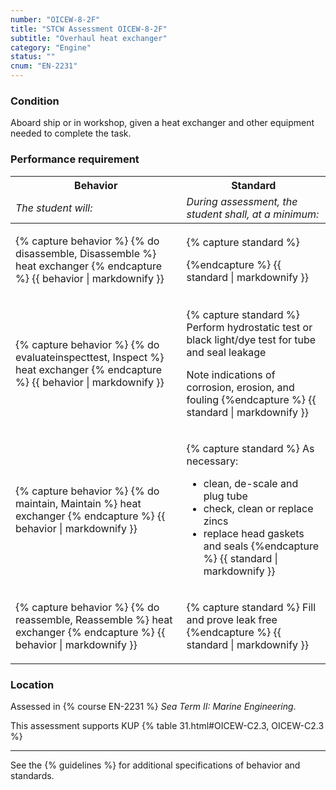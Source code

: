 ```yaml
---
number: "OICEW-8-2F"
title: "STCW Assessment OICEW-8-2F"
subtitle: "Overhaul heat exchanger"
category: "Engine"
status: ""
cnum: "EN-2231"
---
```

### Condition

Aboard ship or in workshop, given a heat exchanger and other equipment needed to complete the task.

### Performance requirement 

<table width='100%' class='Guidelines'>
 <thead>
 <tr>
     <th class='thirty'>Behavior</th>
     <th class='seventy'>Standard</th>
 </tr>
 <tr>
     <td><em>The student will:</em></td>
     <td><em>During assessment, the student shall, at a minimum:</em></td>
 </tr>
 </thead>
 <tbody>
 

<tr><td>

{% capture behavior %}
{% do disassemble, Disassemble %} heat exchanger
{% endcapture %}
{{ behavior | markdownify }}

</td><td>

{% capture standard %}

{%endcapture %}
{{ standard | markdownify }}

</td></tr>



<tr><td>

{% capture behavior %}
{% do evaluateinspecttest, Inspect %} heat exchanger
{% endcapture %}
{{ behavior | markdownify }}

</td><td>

{% capture standard %}
Perform hydrostatic test or black light/dye test for tube and seal leakage

Note indications of corrosion, erosion, and fouling
{%endcapture %}
{{ standard | markdownify }}

</td></tr>



<tr><td>

{% capture behavior %}
{% do maintain, Maintain %} heat exchanger
{% endcapture %}
{{ behavior | markdownify }}

</td><td>

{% capture standard %}
As necessary:

  * clean, de-scale and plug tube
  * check, clean or replace zincs
  * replace head gaskets and seals
{%endcapture %}
{{ standard | markdownify }}

</td></tr>



<tr><td>

{% capture behavior %}
{% do reassemble, Reassemble %} heat exchanger
{% endcapture %}
{{ behavior | markdownify }}

</td><td>

{% capture standard %}
Fill and prove leak free
{%endcapture %}
{{ standard | markdownify }}

</td></tr>



 </tbody>
 </table>

### Location

Assessed in  {% course  EN-2231 %}  *Sea Term II: Marine Engineering*.

This assessment supports KUP {% table 31.html#OICEW-C2.3, OICEW-C2.3 %}

***



See the {% guidelines %} for additional specifications of behavior and standards.